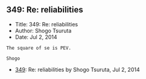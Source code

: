 ## 349: Re: reliabilities

- Title: 349: Re: reliabilities
- Author: Shogo Tsuruta
- Date: Jul 2, 2014

```
The square of se is PEV.

Shogo
```

- [349](0349.md): Re: reliabilities by Shogo Tsuruta, Jul 2, 2014
